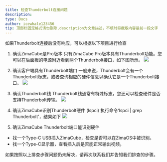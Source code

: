 ```yaml
---
title: 检查Thunderbolt连接问题
description: 
type: Docs
author: icewhale123456
tip: 顶部栏固定格式请勿删除,description为文章描述，不填时将截取内容最前一段文字
---
```

如果Thunderbolt连接后没有响应，可以根据以下项目进行检查

1. 确认ZimaCube是Pro版本
只有ZimaCube Pro版本具有Thunderbolt功能。您可以在后面板的电源附近看到两个Thunderbolt接口，如下图所示。
![](https://manage.icewhale.io/api/static/docs/1731392263987_image.png)

2. 确认客户端具有Thunderbolt端口
一般来说，Thunderbolt会有一个Thunderbolt标志，或者查询相应的硬件信息以确认它是一个Thunderbolt接口。
![](https://manage.icewhale.io/api/static/docs/1731392292731_image.png)

3. 确认Thunderbolt线
Thunderbolt线通常有特殊标志，您还可以检查硬件是否支持Thunderbolt传输。
![](https://manage.icewhale.io/api/static/docs/1731392311295_image.png)

4. 确认ZimaCube识别Thunderbolt硬件 (lspci)
执行命令‘lspci | grep Thunderbolt’，结果如下
![](https://manage.icewhale.io/api/static/docs/1731392323684_image.png)

5. 确认ZimaCube Thunderbolt端口能识别硬件
- 找一个Type-C USB插入ZimaCube，检查是否可以在ZimaOS中被识别。
- 找一个Type-C显示器，查看插入后是否能正常输出视频。

如果按照以上排查步骤问题仍未解决，请再次联系我们并告知我们排查的步骤。